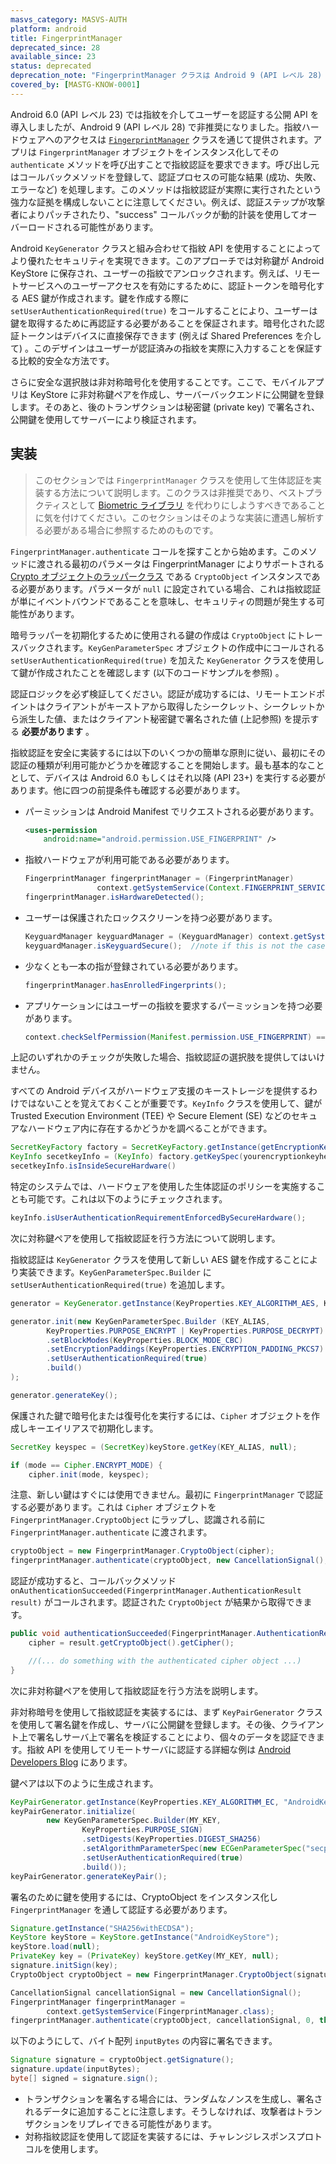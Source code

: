 ```yaml
---
masvs_category: MASVS-AUTH
platform: android
title: FingerprintManager
deprecated_since: 28
available_since: 23
status: deprecated
deprecation_note: "FingerprintManager クラスは Android 9 (API レベル 28) で非推奨となり、新しいアプリケーションでは使用すべきではありません。代わりに BiometricPrompt API または Android の Biometric ライブラリを使用します。"
covered_by: [MASTG-KNOW-0001]
---
```


Android 6.0 (API レベル 23) では指紋を介してユーザーを認証する公開 API を導入しましたが、Android 9 (API レベル 28) で非推奨になりました。指紋ハードウェアへのアクセスは [`FingerprintManager`](https://developer.android.com/reference/android/hardware/fingerprint/ "FingerprintManager") クラスを通じて提供されます。アプリは `FingerprintManager` オブジェクトをインスタンス化してその `authenticate` メソッドを呼び出すことで指紋認証を要求できます。呼び出し元はコールバックメソッドを登録して、認証プロセスの可能な結果 (成功、失敗、エラーなど) を処理します。このメソッドは指紋認証が実際に実行されたという強力な証拠を構成しないことに注意してください。例えば、認証ステップが攻撃者によりパッチされたり、"success" コールバックが動的計装を使用してオーバーロードされる可能性があります。

Android `KeyGenerator` クラスと組み合わせて指紋 API を使用することによってより優れたセキュリティを実現できます。このアプローチでは対称鍵が Android KeyStore に保存され、ユーザーの指紋でアンロックされます。例えば、リモートサービスへのユーザーアクセスを有効にするために、認証トークンを暗号化する AES 鍵が作成されます。鍵を作成する際に `setUserAuthenticationRequired(true)` をコールすることにより、ユーザーは鍵を取得するために再認証する必要があることを保証されます。暗号化された認証トークンはデバイスに直接保存できます (例えば Shared Preferences を介して) 。このデザインはユーザーが認証済みの指紋を実際に入力することを保証する比較的安全な方法です。

さらに安全な選択肢は非対称暗号化を使用することです。ここで、モバイルアプリは KeyStore に非対称鍵ペアを作成し、サーバーバックエンドに公開鍵を登録します。そのあと、後のトランザクションは秘密鍵 (private key) で署名され、公開鍵を使用してサーバーにより検証されます。

## 実装

> このセクションでは `FingerprintManager` クラスを使用して生体認証を実装する方法について説明します。このクラスは非推奨であり、ベストプラクティスとして [Biometric ライブラリ](https://developer.android.com/jetpack/androidx/releases/biometric "Biometric library for Android") を代わりにしようすべきであることに気を付けてください。このセクションはそのような実装に遭遇し解析する必要がある場合に参照するためのものです。

`FingerprintManager.authenticate` コールを探すことから始めます。このメソッドに渡される最初のパラメータは FingerprintManager によりサポートされる [Crypto オブジェクトのラッパークラス](https://developer.android.com/reference/android/hardware/fingerprint/FingerprintManager.CryptoObject.html "FingerprintManager.CryptoObject") である `CryptoObject` インスタンスである必要があります。パラメータが `null` に設定されている場合、これは指紋認証が単にイベントバウンドであることを意味し、セキュリティの問題が発生する可能性があります。

暗号ラッパーを初期化するために使用される鍵の作成は `CryptoObject` にトレースバックされます。`KeyGenParameterSpec` オブジェクトの作成中にコールされる `setUserAuthenticationRequired(true)` を加えた `KeyGenerator` クラスを使用して鍵が作成されたことを確認します (以下のコードサンプルを参照) 。

認証ロジックを必ず検証してください。認証が成功するには、リモートエンドポイントはクライアントがキーストアから取得したシークレット、シークレットから派生した値、またはクライアント秘密鍵で署名された値 (上記参照) を提示する **必要があります** 。

指紋認証を安全に実装するには以下のいくつかの簡単な原則に従い、最初にその認証の種類が利用可能かどうかを確認することを開始します。最も基本的なこととして、デバイスは Android 6.0 もしくはそれ以降 (API 23+) を実行する必要があります。他に四つの前提条件も確認する必要があります。

- パーミッションは Android Manifest でリクエストされる必要があります。

    ```xml
    <uses-permission
        android:name="android.permission.USE_FINGERPRINT" />
    ```

- 指紋ハードウェアが利用可能である必要があります。

    ```java
    FingerprintManager fingerprintManager = (FingerprintManager)
                    context.getSystemService(Context.FINGERPRINT_SERVICE);
    fingerprintManager.isHardwareDetected();
    ```

- ユーザーは保護されたロックスクリーンを持つ必要があります。

    ```java
    KeyguardManager keyguardManager = (KeyguardManager) context.getSystemService(Context.KEYGUARD_SERVICE);
    keyguardManager.isKeyguardSecure();  //note if this is not the case: ask the user to setup a protected lock screen
    ```

- 少なくとも一本の指が登録されている必要があります。

    ```java
    fingerprintManager.hasEnrolledFingerprints();
    ```

- アプリケーションにはユーザーの指紋を要求するパーミッションを持つ必要があります。

    ```java
    context.checkSelfPermission(Manifest.permission.USE_FINGERPRINT) == PermissionResult.PERMISSION_GRANTED;
    ```

上記のいずれかのチェックが失敗した場合、指紋認証の選択肢を提供してはいけません。

すべての Android デバイスがハードウェア支援のキーストレージを提供するわけではないことを覚えておくことが重要です。`KeyInfo` クラスを使用して、鍵が Trusted Execution Environment (TEE) や Secure Element (SE) などのセキュアなハードウェア内に存在するかどうかを調べることができます。

```java
SecretKeyFactory factory = SecretKeyFactory.getInstance(getEncryptionKey().getAlgorithm(), ANDROID_KEYSTORE);
KeyInfo secetkeyInfo = (KeyInfo) factory.getKeySpec(yourencryptionkeyhere, KeyInfo.class);
secetkeyInfo.isInsideSecureHardware()
```

特定のシステムでは、ハードウェアを使用した生体認証のポリシーを実施することも可能です。これは以下のようにチェックされます。

```java
keyInfo.isUserAuthenticationRequirementEnforcedBySecureHardware();
```

次に対称鍵ペアを使用して指紋認証を行う方法について説明します。

指紋認証は `KeyGenerator` クラスを使用して新しい AES 鍵を作成することにより実装できます。`KeyGenParameterSpec.Builder` に `setUserAuthenticationRequired(true)` を追加します。

```java
generator = KeyGenerator.getInstance(KeyProperties.KEY_ALGORITHM_AES, KEYSTORE);

generator.init(new KeyGenParameterSpec.Builder (KEY_ALIAS,
        KeyProperties.PURPOSE_ENCRYPT | KeyProperties.PURPOSE_DECRYPT)
        .setBlockModes(KeyProperties.BLOCK_MODE_CBC)
        .setEncryptionPaddings(KeyProperties.ENCRYPTION_PADDING_PKCS7)
        .setUserAuthenticationRequired(true)
        .build()
);

generator.generateKey();
```

保護された鍵で暗号化または復号化を実行するには、`Cipher` オブジェクトを作成しキーエイリアスで初期化します。

```java
SecretKey keyspec = (SecretKey)keyStore.getKey(KEY_ALIAS, null);

if (mode == Cipher.ENCRYPT_MODE) {
    cipher.init(mode, keyspec);
```

注意、新しい鍵はすぐには使用できません。最初に `FingerprintManager` で認証する必要があります。これは `Cipher` オブジェクトを `FingerprintManager.CryptoObject` にラップし、認識される前に `FingerprintManager.authenticate` に渡されます。

```java
cryptoObject = new FingerprintManager.CryptoObject(cipher);
fingerprintManager.authenticate(cryptoObject, new CancellationSignal(), 0, this, null);
```

認証が成功すると、コールバックメソッド `onAuthenticationSucceeded(FingerprintManager.AuthenticationResult result)` がコールされます。認証された `CryptoObject` が結果から取得できます。

```java
public void authenticationSucceeded(FingerprintManager.AuthenticationResult result) {
    cipher = result.getCryptoObject().getCipher();

    //(... do something with the authenticated cipher object ...)
}
```

次に非対称鍵ペアを使用して指紋認証を行う方法を説明します。

非対称暗号を使用して指紋認証を実装するには、まず `KeyPairGenerator` クラスを使用して署名鍵を作成し、サーバに公開鍵を登録します。その後、クライアント上で署名しサーバ上で署名を検証することにより、個々のデータを認証できます。指紋 API を使用してリモートサーバに認証する詳細な例は [Android Developers Blog](https://android-developers.googleblog.com/2015/10/new-in-android-samples-authenticating.html "Authenticating to remote servers using the Fingerprint API") にあります。

鍵ペアは以下のように生成されます。

```java
KeyPairGenerator.getInstance(KeyProperties.KEY_ALGORITHM_EC, "AndroidKeyStore");
keyPairGenerator.initialize(
        new KeyGenParameterSpec.Builder(MY_KEY,
                KeyProperties.PURPOSE_SIGN)
                .setDigests(KeyProperties.DIGEST_SHA256)
                .setAlgorithmParameterSpec(new ECGenParameterSpec("secp256r1"))
                .setUserAuthenticationRequired(true)
                .build());
keyPairGenerator.generateKeyPair();
```

署名のために鍵を使用するには、CryptoObject をインスタンス化し `FingerprintManager` を通して認証する必要があります。

```java
Signature.getInstance("SHA256withECDSA");
KeyStore keyStore = KeyStore.getInstance("AndroidKeyStore");
keyStore.load(null);
PrivateKey key = (PrivateKey) keyStore.getKey(MY_KEY, null);
signature.initSign(key);
CryptoObject cryptoObject = new FingerprintManager.CryptoObject(signature);

CancellationSignal cancellationSignal = new CancellationSignal();
FingerprintManager fingerprintManager =
        context.getSystemService(FingerprintManager.class);
fingerprintManager.authenticate(cryptoObject, cancellationSignal, 0, this, null);
```

以下のようにして、バイト配列 `inputBytes` の内容に署名できます。

```java
Signature signature = cryptoObject.getSignature();
signature.update(inputBytes);
byte[] signed = signature.sign();
```

- トランザクションを署名する場合には、ランダムなノンスを生成し、署名されるデータに追加することに注意します。そうしなければ、攻撃者はトランザクションをリプレイできる可能性があります。
- 対称指紋認証を使用して認証を実装するには、チャレンジレスポンスプロトコルを使用します。
